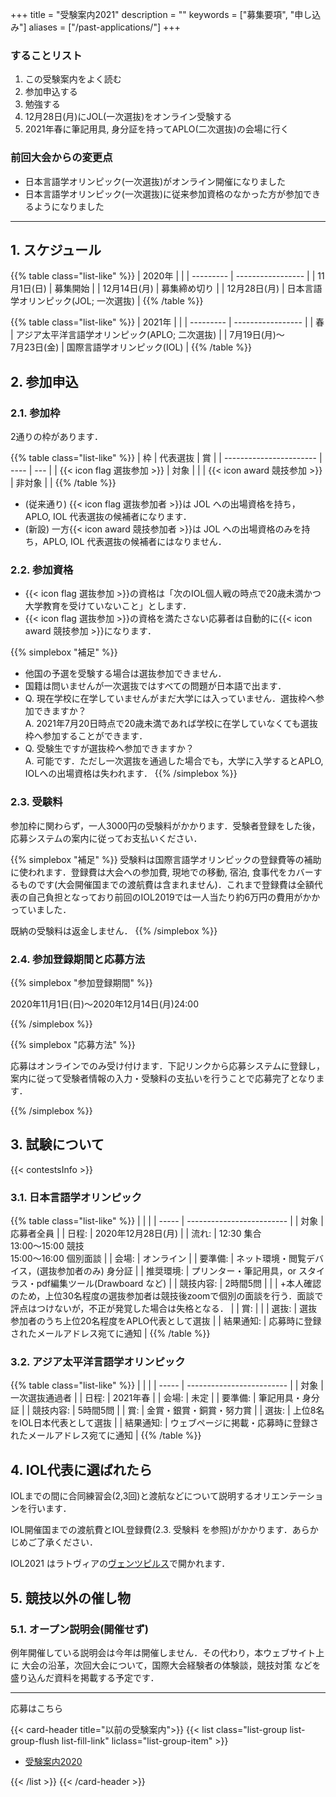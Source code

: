 +++
title = "受験案内2021"
description = ""
keywords = ["募集要項", "申し込み"]
aliases = ["/past-applications/"]
+++

### することリスト

1. この受験案内をよく読む
1. 参加申込する
1. 勉強する
1. 12月28日(月)にJOL(一次選抜)をオンライン受験する
1. 2021年春に筆記用具, 身分証を持ってAPLO(二次選抜)の会場に行く

### 前回大会からの変更点

- 日本言語学オリンピック(一次選抜)がオンライン開催になりました
- 日本言語学オリンピック(一次選抜)に従来参加資格のなかった方が参加できるようになりました

---

## 1. スケジュール

{{% table class="list-like" %}}
| 2020年     |                   |
| --------- | ----------------- |
| 11月1日(日)  | 募集開始              |
| 12月14日(月) | 募集締め切り            |
| 12月28日(月) | 日本言語学オリンピック(JOL; 一次選抜) |
{{% /table %}}

{{% table class="list-like" %}}
| 2021年     |                   |
| --------- | ----------------- |
| 春 | アジア太平洋言語学オリンピック(APLO; 二次選抜)              |
| 7月19日(月)～<br>7月23日(金) | 国際言語学オリンピック(IOL) |
{{% /table %}}

## 2. 参加申込

### 2.1. 参加枠

2通りの枠があります．

{{% table class="list-like" %}}
| 枠                       | 代表選抜 | 賞   |
| ----------------------- | ---- | --- |
| {{< icon flag 選抜参加 >}}  | 対象   |     |
| {{< icon award 競技参加 >}} | 非対象  |     |
{{% /table %}}

- (従来通り) {{< icon flag 選抜参加者 >}}は JOL への出場資格を持ち， APLO, IOL 代表選抜の候補者になります．
- (新設) 一方{{< icon award 競技参加者 >}}は JOL への出場資格のみを持ち，APLO, IOL 代表選抜の候補者にはなりません．

### 2.2. 参加資格

- {{< icon flag 選抜参加 >}}の資格は「次のIOL個人戦の時点で20歳未満かつ大学教育を受けていないこと」とします．
- {{< icon flag 選抜参加 >}}の資格を満たさない応募者は自動的に{{< icon award 競技参加 >}}になります．

{{% simplebox "補足" %}}

- 他国の予選を受験する場合は選抜参加できません．
- 国籍は問いませんが一次選抜ではすべての問題が日本語で出ます．
- Q. 現在学校に在学していませんがまだ大学には入っていません．選抜枠へ参加できますか？  
  A. 2021年7月20日時点で20歳未満であれば学校に在学していなくても選抜枠へ参加することができます．
- Q. 受験生ですが選抜枠へ参加できますか？  
  A. 可能です．ただし一次選抜を通過した場合でも，大学に入学するとAPLO, IOLへの出場資格は失われます．
{{% /simplebox %}}

### 2.3. 受験料

参加枠に関わらず，一人3000円の受験料がかかります．受験者登録をした後，応募システムの案内に従ってお支払いください．

{{% simplebox "補足" %}}
受験料は国際言語学オリンピックの登録費等の補助に使われます．登録費は大会への参加費, 現地での移動, 宿泊, 食事代をカバーするものです(大会開催国までの渡航費は含まれません)．これまで登録費は全額代表の自己負担となっており前回のIOL2019では一人当たり約6万円の費用がかかっていました．

既納の受験料は返金しません．
{{% /simplebox %}}

### 2.4. 参加登録期間と応募方法

{{% simplebox "参加登録期間" %}}

2020年11月1日(日)〜2020年12月14日(月)24:00

{{% /simplebox %}}

{{% simplebox "応募方法" %}}

応募はオンラインでのみ受け付けます．下記リンクから応募システムに登録し，案内に従って受験者情報の入力・受験料の支払いを行うことで応募完了となります．

{{% /simplebox %}}

## 3. 試験について

{{< contestsInfo >}}

### 3.1. 日本言語学オリンピック

{{% table class="list-like" %}}
|       |                           |
| ----- | ------------------------- |
| 対象    | 応募者全員                     |
| 日程: | 2020年12月28日(月) |
| 流れ: | 12:30 集合<br>13:00～15:00 競技<br>15:00～16:00 個別面談 |
| 会場: | オンライン                     |
| 要準備:  | ネット環境・閲覧デバイス，(選抜参加者のみ) 身分証              |
| 推奨環境: | プリンター・筆記用具，or スタイラス・pdf編集ツール(Drawboard など)                |
| 競技内容: | 2時間5問                     |
|       |     +本人確認のため，上位30名程度の選抜参加者は競技後zoomで個別の面談を行う．面談で評点はつけないが，不正が発覚した場合は失格となる．                   |
| 賞:    |                           |
| 選抜:    |        選抜参加者のうち上位20名程度をAPLO代表として選抜                 |
| 結果通知: | 応募時に登録されたメールアドレス宛てに通知     |
{{% /table %}}

### 3.2. アジア太平洋言語学オリンピック

{{% table class="list-like" %}}
|       |                           |
| ----- | ------------------------- |
| 対象    | 一次選抜通過者                     |
| 日程: | 2021年春 |
| 会場: | 未定                     |
| 要準備:  | 筆記用具・身分証              |
| 競技内容: | 5時間5問                     |
| 賞:    |        金賞・銀賞・銅賞・努力賞                   |
| 選抜:    |          上位8名をIOL日本代表として選抜                 |
| 結果通知: | ウェブページに掲載・応募時に登録されたメールアドレス宛てに通知     |
{{% /table %}}

## 4. IOL代表に選ばれたら

IOLまでの間に合同練習会(2,3回)と渡航などについて説明するオリエンテーションを行います．

IOL開催国までの渡航費とIOL登録費(2.3. 受験料 を参照)がかかります．あらかじめご了承ください．

IOL2021 はラトヴィアの[ヴェンツピルス](https://ja.wikipedia.org/wiki/%E3%83%B4%E3%82%A7%E3%83%B3%E3%83%84%E3%83%94%E3%83%AB%E3%82%B9)で開かれます．

## 5. 競技以外の催し物

### 5.1. オープン説明会(開催せず)

例年開催している説明会は今年は開催しません．その代わり，本ウェブサイト上に 大会の沿革，次回大会について，国際大会経験者の体験談，競技対策 などを盛り込んだ資料を掲載する予定です．

---

<div class='centralize'><a class='btn btn-template-main' onclick="login()">応募はこちら</a></div>

{{< card-header title="以前の受験案内">}}
{{< list class="list-group list-group-flush list-fill-link" liclass="list-group-item" >}}

- [受験案内2020](/past-applications/2020)

{{< /list >}}
{{< /card-header >}}
